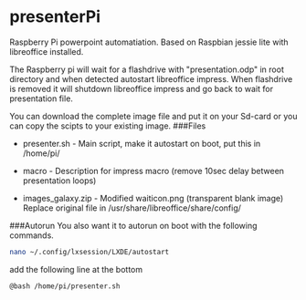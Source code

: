 # presenterPi
Raspberry Pi powerpoint automatiation.
Based on Raspbian jessie lite with libreoffice installed.


The Raspberry pi will wait for a flashdrive with "presentation.odp" in root directory and when detected autostart libreoffice impress.
When flashdrive is removed it will shutdown libreoffice impress and go back to wait for presentation file.


You can download the complete image file and put it on your Sd-card
or you can copy the scipts to your existing image.
###Files

- presenter.sh - Main script, make it autostart on boot, put this in /home/pi/


- macro - Description for impress macro (remove 10sec delay between presentation loops)


- images_galaxy.zip - Modified waiticon.png (transparent blank image) Replace original file in /usr/share/libreoffice/share/config/

###Autorun
You also want it to autorun on boot with the following commands.
```sh
nano ~/.config/lxsession/LXDE/autostart
```
add the following line at the bottom
```sh
@bash /home/pi/presenter.sh
```
